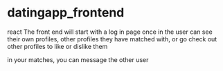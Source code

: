 # datingapp_frontend

react
The front end will start with a log in page
once in the user can see their own profiles, other profiles they have matched with, or go check out other profiles to like or dislike them

in your matches, you can message the other user


